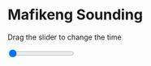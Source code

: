 <h1>Mafikeng Sounding</h1>
<p>Drag the slider to change the time</p>

<div class="slidecontainer">
<input oninput='setImage(this)' class="slider" type="range" min="0" max="4" value="0" step="1" />
<img id='img'/>
</div>

<script>
var img = document.getElementById('img');
var img_array = ['/assets/images/skwt/skd_mfk_wrfout_d01_2020-07-31_12:00:00.png',
'/assets/images/skwt/skd_mfk_wrfout_d01_2020-07-31_18:00:00.png',
'/assets/images/skwt/skd_mfk_wrfout_d01_2020-08-01_00:00:00.png',
'/assets/images/skwt/skd_mfk_wrfout_d01_2020-08-01_06:00:00.png',];
function setImage(obj)
{
        var value = obj.value;
        img.src = img_array[value];

}
</script>
